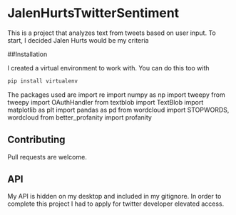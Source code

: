# JalenHurtsTwitterSentiment

This is a project that analyzes text from tweets based on user input. To start, I decided Jalen Hurts would be my criteria

##Installation

I created a virtual environment to work with. You can do this too with

```bash
pip install virtualenv
```

The packages used are 
import re
import numpy as np
import tweepy
from tweepy import OAuthHandler
from textblob import TextBlob
import matplotlib as plt
import pandas as pd
from wordcloud import STOPWORDS, wordcloud
from better_profanity import profanity

## Contributing
Pull requests are welcome.

## API
My API is hidden on my desktop and included in my gitignore.
In order to complete this project I had to apply for twitter developer elevated access.




